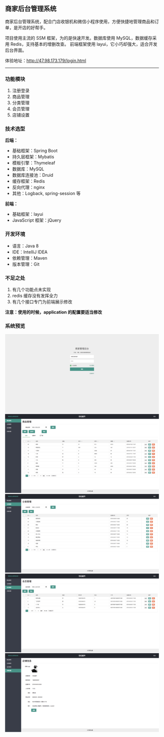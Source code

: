 ## 商家后台管理系统

商家后台管理系统，配合门店收银机和微信小程序使用，方便快捷地管理商品和订单，是开店的好帮手。

项目使用主流的 SSM 框架，为的是快速开发。数据库使用 MySQL，数据缓存采用 Redis，支持基本的增删改查。
前端框架使用 layui，它小巧却强大，适合开发后台界面。

体验地址：http://47.98.173.179/login.html

---

### 功能模块

1. 注册登录
2. 商品管理
3. 分类管理
4. 会员管理
5. 店铺设置

### 技术选型

**后端：**

- 基础框架：Spring Boot
- 持久层框架：Mybatis
- 模板引擎：Thymeleaf
- 数据库：MySQL
- 数据库连接池：Druid
- 缓存框架：Redis
- 反向代理：nginx
- 其他：Logback, spring-session 等

**前端：**

- 基础框架：layui
- JavaScript 框架：jQuery

### 开发环境

- 语言：Java 8
- IDE：IntelliJ IDEA
- 依赖管理：Maven
- 版本管理：Git

### 不足之处

1. 有几个功能点未实现
2. redis 缓存没有发挥全力
3. 有几个接口专门为前端展示修改

**注意：使用的时候，application 的配置要适当修改**

### 系统预览

<img src='screenshots/Jietu20180701-183215.jpg'/>

<img src='screenshots/Jietu20180702-175641.jpg'/>

<img src='screenshots/Jietu20180701-114232.jpg'/>

<img src='screenshots/Jietu20180701-114256.jpg'/>

<img src='screenshots/Jietu20180701-115243.jpg'/>

